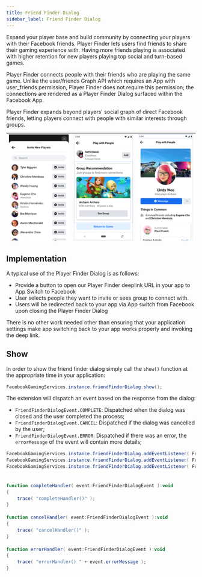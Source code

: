 ```yaml
---
title: Friend Finder Dialog
sidebar_label: Friend Finder Dialog
---
```


Expand your player base and build community by connecting your players with their Facebook friends. Player Finder lets users find friends to share their gaming experience with. Having more friends playing is associated with higher retention for new players playing top social and turn-based games.

Player Finder connects people with their friends who are playing the same game. Unlike the user/friends Graph API which requires an App with user_friends permission, Player Finder does not require this permission; the connections are rendered as a Player Finder Dialog surfaced within the Facebook App.

Player Finder expands beyond players' social graph of direct Facebook friends, letting players connect with people with similar interests through groups.

| ![](images/friend-finder-dialog-1.png) | ![](images/friend-finder-dialog-2.png) | ![](images/friend-finder-dialog-3.png) | 
| --- | --- | --- |


## Implementation

A typical use of the Player Finder Dialog is as follows:

- Provide a button to open our Player Finder deeplink URL in your app to App Switch to Facebook
- User selects people they want to invite or sees group to connect with.
- Users will be redirected back to your app via App switch from Facebook upon closing the Player Finder Dialog

There is no other work needed other than ensuring that your application settings make app switching back to your app works properly and invoking the deep link.



## Show 

In order to show the friend finder dialog simply call the `show()` function at the appropriate time in your application:


```actionscript
FacebookGamingServices.instance.friendFinderDialog.show();
```


The extension will dispatch an event based on the response from the dialog:

- `FriendFinderDialogEvent.COMPLETE`: Dispatched when the dialog was closed and the user completed the process;
- `FriendFinderDialogEvent.CANCEL`: Dispatched if the dialog was cancelled by the user;
- `FriendFinderDialogEvent.ERROR`: Dispatched if there was an error, the `errorMessage` of the event will contain more details;



```actionscript
FacebookGamingServices.instance.friendFinderDialog.addEventListener( FriendFinderDialogEvent.COMPLETE, completeHandler );
FacebookGamingServices.instance.friendFinderDialog.addEventListener( FriendFinderDialogEvent.CANCEL, cancelHandler );
FacebookGamingServices.instance.friendFinderDialog.addEventListener( FriendFinderDialogEvent.ERROR, errorHandler );
					

function completeHandler( event:FriendFinderDialogEvent ):void
{
    trace( "completeHandler()" );
}
		
function cancelHandler( event:FriendFinderDialogEvent ):void
{
	trace( "cancelHandler()" );
}
		
function errorHandler( event:FriendFinderDialogEvent ):void
{
	trace( "errorHandler() " + event.errorMessage );
}
```